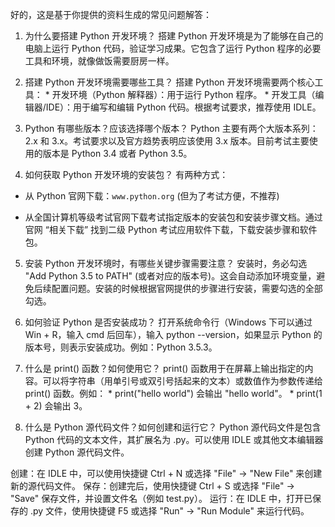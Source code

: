 好的，这是基于你提供的资料生成的常见问题解答：

1. 为什么要搭建 Python 开发环境？
搭建 Python 开发环境是为了能够在自己的电脑上运行 Python 代码，验证学习成果。它包含了运行 Python 程序的必要工具和环境，就像做饭需要厨房一样。

2. 搭建 Python 开发环境需要哪些工具？
搭建 Python 开发环境需要两个核心工具： * 开发环境（Python 解释器）：用于运行 Python 程序。 * 开发工具（编辑器/IDE）：用于编写和编辑 Python 代码。根据考试要求，推荐使用 IDLE。

3. Python 有哪些版本？应该选择哪个版本？
Python 主要有两个大版本系列：2.x 和 3.x。考试要求以及官方趋势表明应该使用 3.x 版本。目前考试主要使用的版本是 Python 3.4 或者 Python 3.5。

4. 如何获取 Python 开发环境的安装包？
有两种方式：

*   从 Python 官网下载：`www.python.org` (但为了考试方便，不推荐)

*   从全国计算机等级考试官网下载考试指定版本的安装包和安装步骤文档。通过官网 “相关下载” 找到二级 Python 考试应用软件下载，下载安装步骤和软件包。

5. 安装 Python 开发环境时，有哪些关键步骤需要注意？
安装时，务必勾选 "Add Python 3.5 to PATH" (或者对应的版本号)。这会自动添加环境变量，避免后续配置问题。安装的时候根据官网提供的步骤进行安装，需要勾选的全部勾选。

6. 如何验证 Python 是否安装成功？
打开系统命令行（Windows 下可以通过 Win + R，输入 cmd 后回车），输入 python --version，如果显示 Python 的版本号，则表示安装成功。例如：Python 3.5.3。

7. 什么是 print() 函数？如何使用它？
print() 函数用于在屏幕上输出指定的内容。可以将字符串（用单引号或双引号括起来的文本）或数值作为参数传递给 print() 函数。例如： * print("hello world") 会输出 "hello world"。 * print(1 + 2) 会输出 3。

8. 什么是 Python 源代码文件？如何创建和运行它？
Python 源代码文件是包含 Python 代码的文本文件，其扩展名为 .py。可以使用 IDLE 或其他文本编辑器创建 Python 源代码文件。

创建：在 IDLE 中，可以使用快捷键 Ctrl + N 或选择 "File" -> "New File" 来创建新的源代码文件。
保存：创建完后，使用快捷键 Ctrl + S 或选择 "File" -> "Save" 保存文件，并设置文件名（例如 test.py）。
运行：在 IDLE 中，打开已保存的 .py 文件，使用快捷键 F5 或选择 "Run" -> "Run Module" 来运行代码。